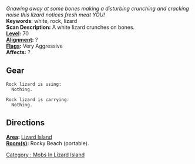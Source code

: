 *Gnawing away at some bones making a disturbing crunching and cracking
noise this lizard notices fresh meat YOU!*  
**Keywords**: white, rock, lizard  
**Scan Description:** A white lizard crunches on bones.  
**[Level](Level.md "wikilink"):** 70  
**[Alignment](Alignment.md "wikilink"):** ?  
**[Flags](:Category:_Mob_Types.md "wikilink"):** Very Aggressive  
**Affects:** ?

## Gear

`Rock lizard is using:`  
`  Nothing.`

`Rock lizard is carrying:`  
`  Nothing.`

## Directions

**[Area](:Category:_Areas.md "wikilink"):** [ Lizard
Island](:Category:_Lizard_Island.md "wikilink")  
**[Room(s)](:Category:_Rooms.md "wikilink"):** Rocky Beach (portable).

[Category : Mobs In Lizard
Island](Category_:_Mobs_In_Lizard_Island "wikilink")
